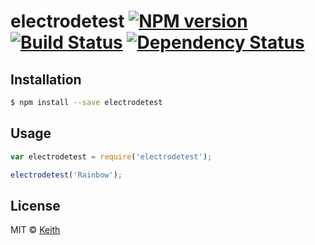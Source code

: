# electrodetest [![NPM version][npm-image]][npm-url] [![Build Status][travis-image]][travis-url] [![Dependency Status][daviddm-image]][daviddm-url]
> 

## Installation

```sh
$ npm install --save electrodetest
```

## Usage

```js
var electrodetest = require('electrodetest');

electrodetest('Rainbow');
```
## License

MIT © [Keith]()


[npm-image]: https://badge.fury.io/js/electrodetest.svg
[npm-url]: https://npmjs.org/package/electrodetest
[travis-image]: https://travis-ci.org/dysonpro/electrodetest.svg?branch=master
[travis-url]: https://travis-ci.org/dysonpro/electrodetest
[daviddm-image]: https://david-dm.org/dysonpro/electrodetest.svg?theme=shields.io
[daviddm-url]: https://david-dm.org/dysonpro/electrodetest
